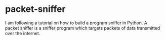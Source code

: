 # packet-sniffer
I am following a tutorial on how to build a program sniffer in Python. A packet sniffer is a sniffer program which targets packets of data transmitted over the internet.
